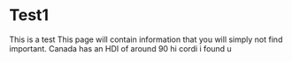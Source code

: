 # Test1
This is a test
This page will contain information that you will simply not find important.
Canada has an HDI of around 90
hi cordi i found u
